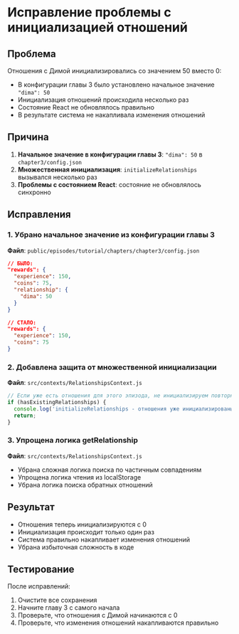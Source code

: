 # Исправление проблемы с инициализацией отношений

## Проблема
Отношения с Димой инициализировались со значением 50 вместо 0:
- В конфигурации главы 3 было установлено начальное значение `"dima": 50`
- Инициализация отношений происходила несколько раз
- Состояние React не обновлялось правильно
- В результате система не накапливала изменения отношений

## Причина
1. **Начальное значение в конфигурации главы 3**: `"dima": 50` в `chapter3/config.json`
2. **Множественная инициализация**: `initializeRelationships` вызывался несколько раз
3. **Проблемы с состоянием React**: состояние не обновлялось синхронно

## Исправления

### 1. Убрано начальное значение из конфигурации главы 3
**Файл**: `public/episodes/tutorial/chapters/chapter3/config.json`
```json
// БЫЛО:
"rewards": {
  "experience": 150,
  "coins": 75,
  "relationship": {
    "dima": 50
  }
}

// СТАЛО:
"rewards": {
  "experience": 150,
  "coins": 75
}
```

### 2. Добавлена защита от множественной инициализации
**Файл**: `src/contexts/RelationshipsContext.js`
```javascript
// Если уже есть отношения для этого эпизода, не инициализируем повторно
if (hasExistingRelationships) {
  console.log('initializeRelationships - отношения уже инициализированы для этого эпизода, пропускаем');
  return;
}
```

### 3. Упрощена логика getRelationship
**Файл**: `src/contexts/RelationshipsContext.js`
- Убрана сложная логика поиска по частичным совпадениям
- Упрощена логика чтения из localStorage
- Убрана логика поиска обратных отношений

## Результат
- Отношения теперь инициализируются с 0
- Инициализация происходит только один раз
- Система правильно накапливает изменения отношений
- Убрана избыточная сложность в коде

## Тестирование
После исправлений:
1. Очистите все сохранения
2. Начните главу 3 с самого начала
3. Проверьте, что отношения с Димой начинаются с 0
4. Проверьте, что изменения отношений накапливаются правильно 